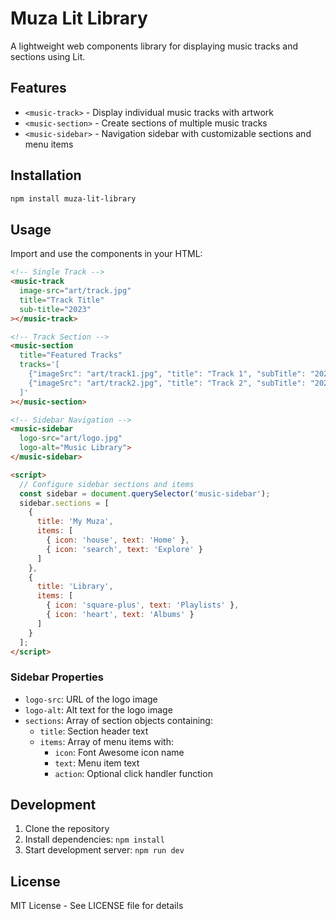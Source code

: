 # Muza Lit Library

A lightweight web components library for displaying music tracks and sections using Lit.

## Features

- `<music-track>` - Display individual music tracks with artwork
- `<music-section>` - Create sections of multiple music tracks
- `<music-sidebar>` - Navigation sidebar with customizable sections and menu items

## Installation

```bash
npm install muza-lit-library
```

## Usage

Import and use the components in your HTML:

```html
<!-- Single Track -->
<music-track 
  image-src="art/track.jpg" 
  title="Track Title" 
  sub-title="2023"
></music-track>

<!-- Track Section -->
<music-section 
  title="Featured Tracks" 
  tracks='[
    {"imageSrc": "art/track1.jpg", "title": "Track 1", "subTitle": "2023"},
    {"imageSrc": "art/track2.jpg", "title": "Track 2", "subTitle": "2023"}
  ]'
></music-section>

<!-- Sidebar Navigation -->
<music-sidebar
  logo-src="art/logo.jpg"
  logo-alt="Music Library">
</music-sidebar>

<script>
  // Configure sidebar sections and items
  const sidebar = document.querySelector('music-sidebar');
  sidebar.sections = [
    {
      title: 'My Muza',
      items: [
        { icon: 'house', text: 'Home' },
        { icon: 'search', text: 'Explore' }
      ]
    },
    {
      title: 'Library',
      items: [
        { icon: 'square-plus', text: 'Playlists' },
        { icon: 'heart', text: 'Albums' }
      ]
    }
  ];
</script>
```

### Sidebar Properties

- `logo-src`: URL of the logo image
- `logo-alt`: Alt text for the logo image
- `sections`: Array of section objects containing:
  - `title`: Section header text
  - `items`: Array of menu items with:
    - `icon`: Font Awesome icon name
    - `text`: Menu item text
    - `action`: Optional click handler function

## Development

1. Clone the repository
2. Install dependencies: `npm install`
3. Start development server: `npm run dev`

## License

MIT License - See LICENSE file for details
